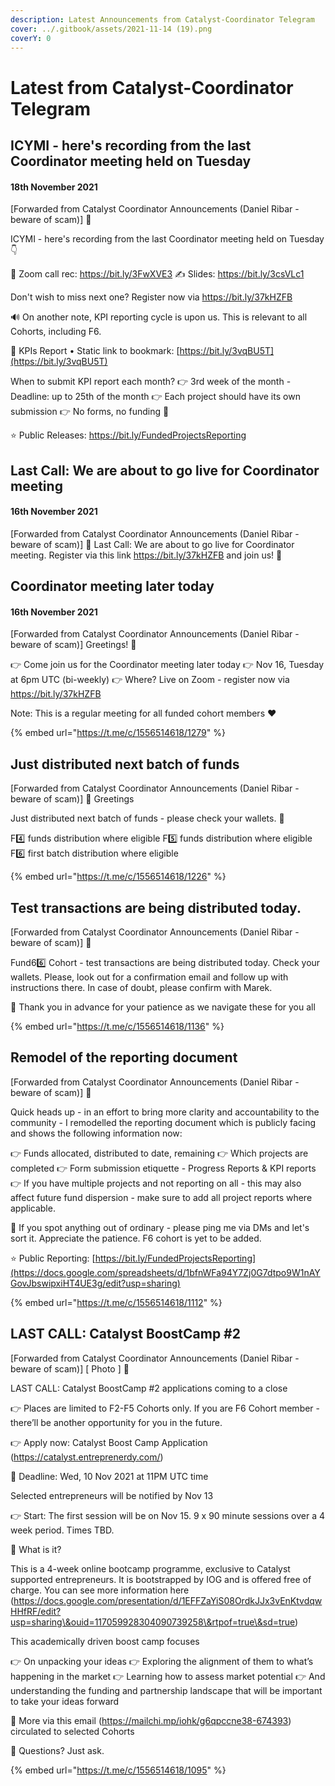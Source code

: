 ```yaml
---
description: Latest Announcements from Catalyst-Coordinator Telegram
cover: ../.gitbook/assets/2021-11-14 (19).png
coverY: 0
---
```


# Latest from Catalyst-Coordinator Telegram

## ICYMI - here's recording from the last Coordinator meeting held on Tuesday

#### 18th November 2021

\[Forwarded from Catalyst Coordinator Announcements (Daniel Ribar - beware of scam)] 🥁

ICYMI - here's recording from the last Coordinator meeting held on Tuesday 👇

🎥 Zoom call rec: https://bit.ly/3FwXVE3 ✍️ Slides: https://bit.ly/3csVLc1

Don't wish to miss next one? Register now via https://bit.ly/37kHZFB

🔊 On another note, KPI reporting cycle is upon us. This is relevant to all Cohorts, including F6.

📝 KPIs Report • Static link to bookmark: [https://bit.ly/3vqBU5T](https://bit.ly/3vqBU5T)

When to submit KPI report each month? 👉 3rd week of the month - Deadline: up to 25th of the month 👉 Each project should have its own submission 👉 No forms, no funding 👀

⭐️ Public Releases: https://bit.ly/FundedProjectsReporting

## Last Call: We are about to go live for Coordinator meeting

#### 16th November 2021

\[Forwarded from Catalyst Coordinator Announcements (Daniel Ribar - beware of scam)] 🥁 Last Call: We are about to go live for Coordinator meeting. Register via this link https://bit.ly/37kHZFB and join us! 🤝

## Coordinator meeting later today&#x20;

#### 16th November 2021

\[Forwarded from Catalyst Coordinator Announcements (Daniel Ribar - beware of scam)] Greetings! 👋

👉 Come join us for the Coordinator meeting later today 👉 Nov 16, Tuesday at 6pm UTC (bi-weekly) 👉 Where? Live on Zoom - register now via https://bit.ly/37kHZFB

Note: This is a regular meeting for all funded cohort members ❤️

{% embed url="https://t.me/c/1556514618/1279" %}

## Just distributed next batch of funds

\[Forwarded from Catalyst Coordinator Announcements (Daniel Ribar - beware of scam)] 👋 Greetings

Just distributed next batch of funds - please check your wallets. 👛

F4️⃣ funds distribution where eligible F5️⃣ funds distribution where eligible F6️⃣ first batch distribution where eligible

{% embed url="https://t.me/c/1556514618/1226" %}

## Test transactions are being distributed today.

\[Forwarded from Catalyst Coordinator Announcements (Daniel Ribar - beware of scam)] 👋

Fund66️⃣ Cohort - test transactions are being distributed today. Check your wallets. Please, look out for a confirmation email and follow up with instructions there. In case of doubt, please confirm with Marek.

🤩 Thank you in advance for your patience as we navigate these for you all

{% embed url="https://t.me/c/1556514618/1136" %}

## Remodel of the reporting document

\[Forwarded from Catalyst Coordinator Announcements (Daniel Ribar - beware of scam)] 🥁

Quick heads up - in an effort to bring more clarity and accountability to the community - I remodelled the reporting document which is publicly facing and shows the following information now:

👉 Funds allocated, distributed to date, remaining 👉 Which projects are completed 👉 Form submission etiquette - Progress Reports & KPI reports 👉 If you have multiple projects and not reporting on all - this may also affect future fund dispersion - make sure to add all project reports where applicable.

👀 If you spot anything out of ordinary - please ping me via DMs and let's sort it. Appreciate the patience. F6 cohort is yet to be added.

⭐️ Public Reporting: [https://bit.ly/FundedProjectsReporting](https://docs.google.com/spreadsheets/d/1bfnWFa94Y7Zj0G7dtpo9W1nAYGovJbswipxiHT4UE3g/edit?usp=sharing)

{% embed url="https://t.me/c/1556514618/1112" %}

## LAST CALL: Catalyst BoostCamp #2&#x20;

\[Forwarded from Catalyst Coordinator Announcements (Daniel Ribar - beware of scam)] \[ Photo ] 🥁

LAST CALL: Catalyst BoostCamp #2 applications coming to a close

👉 Places are limited to F2-F5 Cohorts only. If you are F6 Cohort member - there’ll be another opportunity for you in the future.

👉 Apply now: Catalyst Boost Camp Application (https://catalyst.entreprenerdy.com/)

🏁 Deadline: Wed, 10 Nov 2021 at 11PM UTC time

Selected entrepreneurs will be notified by Nov 13

👉 Start: The first session will be on Nov 15. 9 x 90 minute sessions over a 4 week period. Times TBD.

🤔 What is it?

This is a 4-week online bootcamp programme, exclusive to Catalyst supported entrepreneurs. It is bootstrapped by IOG and is offered free of charge. You can see more information here (https://docs.google.com/presentation/d/1EFFZaYiS08OrdkJJx3vEnKtvdqwHHfRF/edit?usp=sharing\&ouid=117059928304090739258\&rtpof=true\&sd=true)

This academically driven boost camp focuses

👉 On unpacking your ideas 👉 Exploring the alignment of them to what’s happening in the market 👉 Learning how to assess market potential 👉 And understanding the funding and partnership landscape that will be important to take your ideas forward

📝 More via this email (https://mailchi.mp/iohk/g6qpccne38-674393) circulated to selected Cohorts

🤝 Questions? Just ask.

{% embed url="https://t.me/c/1556514618/1095" %}
